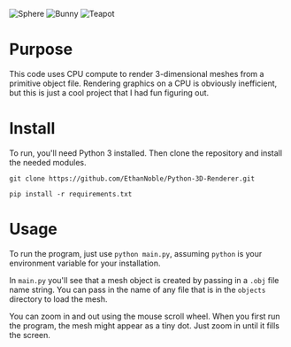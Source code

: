 ![Sphere](https://github.com/user-attachments/assets/02fa427d-04ae-4c32-96a4-e9e72adf61f5)
![Bunny](https://github.com/user-attachments/assets/0d8c0dcb-0724-4cec-85e6-1fa283c1f1d8)
![Teapot](https://github.com/user-attachments/assets/d10c06bc-8f3b-4f02-9ecf-5c42746c451b)

# Purpose
This code uses CPU compute to render 3-dimensional meshes from a primitive object file. Rendering graphics on a CPU is obviously inefficient, but this is just a cool project that I had fun figuring out.

# Install
To run, you'll need Python 3 installed. Then clone the repository and install the needed modules.

```git clone https://github.com/EthanNoble/Python-3D-Renderer.git```

```pip install -r requirements.txt```

# Usage
To run the program, just use ```python main.py```, assuming ```python``` is your environment variable for your installation.

In ```main.py``` you'll see that a mesh object is created by passing in a ```.obj``` file name string. You can pass in the name of any file that is in the ```objects``` directory to load the mesh.

You can zoom in and out using the mouse scroll wheel. When you first run the program, the mesh might appear as a tiny dot. Just zoom in until it fills the screen.
